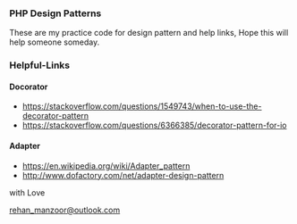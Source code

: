 
### PHP Design Patterns

These are my practice code for design pattern and help links, Hope this will help someone someday.


### Helpful-Links

#### Docorator
* https://stackoverflow.com/questions/1549743/when-to-use-the-decorator-pattern
* https://stackoverflow.com/questions/6366385/decorator-pattern-for-io

#### Adapter
* https://en.wikipedia.org/wiki/Adapter_pattern
* http://www.dofactory.com/net/adapter-design-pattern


with Love

[rehan_manzoor@outlook.com](mailto://rehan_manzoor@outlook.com)